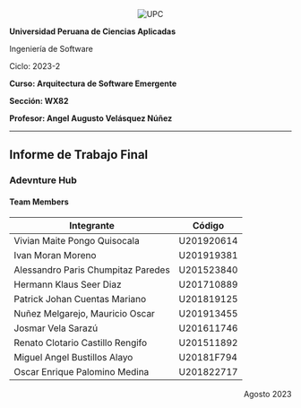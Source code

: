<div align="center">
  <img src="https://github.com/WX82-06-Arquitectura-de-Swe-Emergentes/upc-pre-202302-si572-SW71-adventurahub-report/blob/main/resources/UPC.png" alt="UPC">
</div>

**Universidad Peruana de Ciencias Aplicadas**

Ingeniería de Software

Ciclo: 2023-2

**Curso: Arquitectura de Software Emergente**

**Sección: WX82**

**Profesor: Angel Augusto Velásquez Núñez**

----
## Informe de Trabajo Final
### Adevnture Hub

#### Team Members 
| Integrante                          | Código         |
|-------------------------------------|----------------|
| Vivian Maite Pongo Quisocala        | U201920614     |
| Ivan Moran Moreno                   | U201919381     |
| Alessandro Paris Chumpitaz Paredes  | U201523840     |
| Hermann Klaus Seer Diaz    				  | U201710889     |
| Patrick Johan Cuentas Mariano       | U201819125     |
| Nuñez Melgarejo, Mauricio Oscar     | U201913455     |
| Josmar Vela Sarazú       					  | U201611746     |
| Renato Clotario Castillo Rengifo    | U201511892     |
| Miguel Angel Bustillos Alayo       	| U20181F794     |
| Oscar Enrique Palomino Medina       | U201822717     |


<div align="right">Agosto 2023</div>